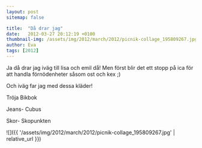 ```yaml
---
layout: post
sitemap: false

title:  "Då drar jag"
date:   2012-03-27 20:12:19 +0100
thumbnail-img: /assets/img/2012/march/2012/picnik-collage_195809267.jpg
author: Eva
tags: [2012]
---
```


Ja då drar jag iväg till lisa och emil då! Men först blir det ett stopp på ica för att handla förnödenheter såsom ost och kex ;) 

Och iväg far jag med dessa kläder!

Tröja Bikbok

Jeans- Cubus

Skor- Skopunkten

![]({{ '/assets/img/2012/march/2012/picnik-collage_195809267.jpg'  | relative_url }})

